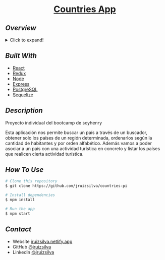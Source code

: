 <h1 align="center"><a href="https://countries-pi-jruizsilva.vercel.app">Countries App</a></h1>

## _Overview_

<details>
  <summary>Click to expand!</summary>
  <img src="countries.gif">
</details>

## _Built With_

- [React](https://reactjs.org/)
- [Redux](https://redux.js.org/)
- [Node](https://nodejs.org/es/)
- [Express](https://expressjs.com/)
- [PostgreSQL](https://www.postgresql.org/)
- [Sequelize](https://sequelize.org/)

## _Description_

Proyecto individual del bootcamp de soyhenry

Esta aplicación nos permite buscar un país a través de un buscador, obtener solo los países de un región determinada, ordenarlos según la cantidad de habitantes y por orden alfabético.
Además vamos a poder asociar a un país con una actividad turística en concreto y listar los países que realicen cierta actividad turística.

## _How To Use_

```bash
# Clone this repository
$ git clone https://github.com/jruizsilva/countries-pi

# Install dependencies
$ npm install

# Run the app
$ npm start
```

## _Contact_

- Website [jruizsilva.netlify.app](https://jruizsilva.netlify.app/)
- GitHub [@jruizsilva](https://github.com/jruizsilva)
- Linkedin [@jruizsilva](https://www.linkedin.com/in/jruizsilva/)
